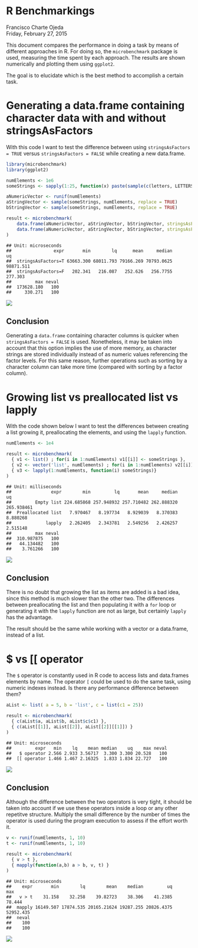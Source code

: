 # R Benchmarkings
Francisco Charte Ojeda  
Friday, February 27, 2015  

This document compares the performance in doing a task by means of different approaches in R. For doing so, the `microbenchmark` package is used, measuring the time spent by each approach. The results are shown numerically and plotting them using `ggplot2`.

The goal is to elucidate which is the best method to accomplish a certain task.

Generating a data.frame containing character data with and without stringsAsFactors
=================

With this code I want to test the difference between using `stringsAsFactors = TRUE` versus `stringsAsFactors = FALSE` while creating a new data.frame.




```r
library(microbenchmark)
library(ggplot2)

numElements <- 1e6
someStrings <- sapply(1:25, function(x) paste(sample(c(letters, LETTERS), 10, replace = TRUE), collapse = ""))

aNumericVector <- runif(numElements)
aStringVector <- sample(someStrings, numElements, replace = TRUE)
bStringVector <- sample(someStrings, numElements, replace = TRUE)

result <- microbenchmark(
    data.frame(aNumericVector, aStringVector, bStringVector, stringsAsFactors = TRUE),
    data.frame(aNumericVector, aStringVector, bStringVector, stringsAsFactors = FALSE)
)
```


```
## Unit: microseconds
##                expr       min        lq      mean     median        uq
##  stringsAsFactors=T 63663.300 68011.793 79166.269 70793.0625 98871.511
##  stringsAsFactors=F   202.341   216.087   252.626   256.7755   277.303
##         max neval
##  173628.180   100
##     330.271   100
```

![](figure/unnamed-chunk-1-1.png) 

Conclusion
----------------
Generating a `data.frame` containing character columns is quicker when `stringsAsFactors = FALSE` is used. Nonetheless, it may be taken into account that this option implies the use of more memory, as character strings are stored individually instead of as numeric values referencing the factor levels. For this same reason, further operations such as sorting by a character column can take more time (compared with sorting by a factor column).

Growing list vs preallocated list vs lapply
===============
With the code shown below I want to test the differences between creating a list growing it, preallocating the elements, and using the `lapply` function. 


```r
numElements <- 1e4

result <- microbenchmark(
  { v1 <- list() ; for(i in 1:numElements) v1[[i]] <- someStrings },
  { v2 <- vector('list', numElements) ; for(i in 1:numElements) v2[[i]] <- someStrings },
  { v3 <- lapply(1:numElements, function(i) someStrings)}
)
```


```
## Unit: milliseconds
##               expr        min         lq       mean     median         uq
##         Empty list 224.685868 257.948932 257.710482 262.888320 265.938461
##  Preallocated list   7.970467   8.197734   8.929039   8.370383   8.880268
##             lapply   2.262405   2.343781   2.549256   2.426257   2.515148
##         max neval
##  310.987875   100
##   44.134482   100
##    3.761266   100
```

![](figure/unnamed-chunk-2-1.png) 

Conclusion
----------------
There is no doubt that growing the list as items are added is a bad idea, since this method is much slower than the other two. The differences between preallocating the list and then populating it with a `for` loop or generating it with the `lapply` function are not as large, but certainly `lapply` has the advantage.

The result should be the same while working with a vector or a data.frame, instead of a list.

$ vs [[ operator
==============
The `$` operator is constantly used in R code to access lists and data.frames elements by name. The operator `[` could be used to do the same task, using numeric indexes instead. Is there any performance difference between them?



```r
aList <- list( a = 5, b = 'list', c = list(c1 = 25))

result <- microbenchmark(
  { c(aList$a, aList$b, aList$c$c1) }, 
  { c(aList[[1]], aList[[2]], aList[[2]][[1]]) }
)
```


```
## Unit: microseconds
##         expr   min    lq    mean median    uq    max neval
##   $ operator 2.566 2.933 3.56717  3.300 3.300 20.528   100
##  [[ operator 1.466 1.467 2.16325  1.833 1.834 22.727   100
```

![](figure/unnamed-chunk-3-1.png) 

Conclusion
------------
Although the difference between the two operators is very tight, it should be taken into account if we use these operators inside a loop or any other repetitve structure. Multiply the small difference by the number of times the operator is used during the program execution to assess if the effort worth it. 



```r
v <- runif(numElements, 1, 10)
t <- runif(numElements, 1, 10)

result <- microbenchmark(
  { v > t }, 
  { mapply(function(a,b) a > b, v, t) }
)
```


```
## Unit: microseconds
##    expr       min        lq        mean    median         uq       max
##   v > t    31.158    32.258    39.82723    38.306    41.2385    78.444
##  mapply 16149.507 17874.535 20165.21624 19287.255 20826.4375 52952.435
##  neval
##    100
##    100
```

![](figure/unnamed-chunk-4-1.png) 
